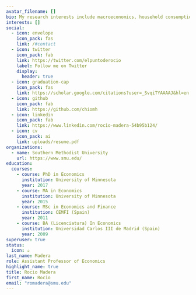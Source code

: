 ```yaml
---
avatar_filename: []
bio: My research interests include macroeconomics, household consumption, and labor.
interests: []
social:
  - icon: envelope
    icon_pack: fas
    link: /#contact
  - icon: twitter
    icon_pack: fab
    link: https://twitter.com/elpuntoderocio
    label: Follow me on Twitter
    display:
      header: true
  - icon: graduation-cap
    icon_pack: fas
    link: https://scholar.google.com/citations?user=_SvqiTYAAAAJ&hl=en
  - icon: github
    icon_pack: fab
    link: https://github.com/chiomh
  - icon: linkedin
    icon_pack: fab
    link: https://www.linkedin.com/rocio-madera-54b95b124/
  - icon: cv
    icon_pack: ai
    link: uploads/resume.pdf
organizations:
  - name: Southern Methodist University
    url: https://www.smu.edu/
education:
  courses:
    - course: PhD in Economics
      institution: University of Minnesota
      year: 2017
    - course: MA in Economics
      institution: University of Minnesota
      year: 2015
    - course: MSc in Economics and Finance
      institution: CEMFI (Spain)
      year: 2011
    - course: BA (Licenciatura) In Economics
      institution: Universidad Carlos III de Madrid (Spain)
      year: 2009
superuser: true
status:
  icon: ☕️
last_name: Madera
role: Assistant Professor of Economics
highlight_name: true
title: Rocio Madera
first_name: Rocio
email: "romadera@smu.edu"
---
```

